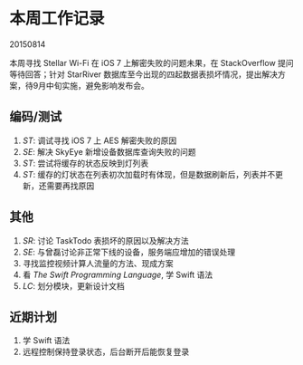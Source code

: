 # 本周工作记录

20150814

本周寻找 Stellar Wi-Fi 在 iOS 7 上解密失败的问题未果，在 StackOverflow 提问等待回答；针对 StarRiver 数据库至今出现的四起数据表损坏情况，提出解决方案，待9月中旬实施，避免影响发布会。

## 编码/测试

1. *ST*: 调试寻找 iOS 7 上 AES 解密失败的原因
2. *SE*: 解决 SkyEye 新增设备数据库查询失败的问题
3. *ST*: 尝试将缓存的状态反映到灯列表
4. *ST*: 缓存的灯状态在列表初次加载时有体现，但是数据刷新后，列表并不更新，还需要再找原因

## 其他

1. *SR*: 讨论 TaskTodo 表损坏的原因以及解决方法
2. *SE*: 与曾磊讨论非正常下线的设备，服务端应增加的错误处理
3. 寻找监控视频计算人流量的方法、现成方案
4. 看 *The Swift Programming Language*, 学 Swift 语法
5. *LC*: 划分模块，更新设计文档

## 近期计划

1. 学 Swift 语法
2. 远程控制保持登录状态，后台断开后能恢复登录